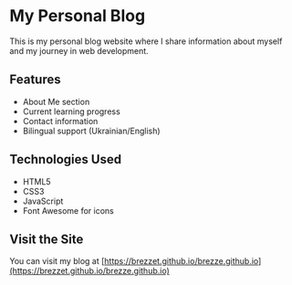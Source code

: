 # My Personal Blog

This is my personal blog website where I share information about myself and my journey in web development.

## Features
- About Me section
- Current learning progress
- Contact information
- Bilingual support (Ukrainian/English)

## Technologies Used
- HTML5
- CSS3
- JavaScript
- Font Awesome for icons

## Visit the Site
You can visit my blog at [https://brezzet.github.io/brezze.github.io](https://brezzet.github.io/brezze.github.io) 